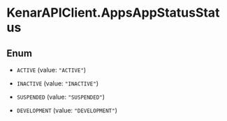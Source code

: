 # KenarAPIClient.AppsAppStatusStatus

## Enum


* `ACTIVE` (value: `"ACTIVE"`)

* `INACTIVE` (value: `"INACTIVE"`)

* `SUSPENDED` (value: `"SUSPENDED"`)

* `DEVELOPMENT` (value: `"DEVELOPMENT"`)


